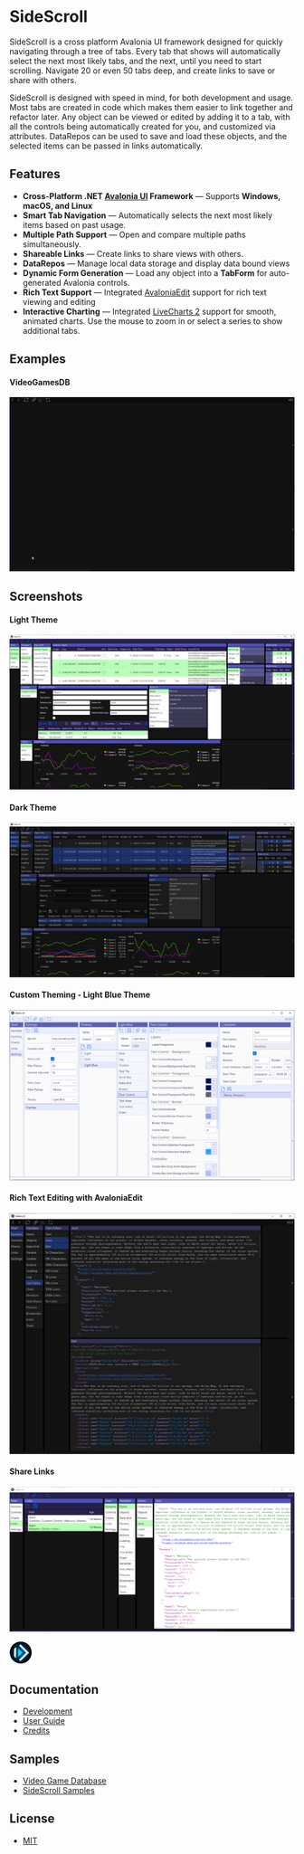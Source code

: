 # SideScroll

SideScroll is a cross platform Avalonia UI framework designed for quickly navigating through a tree of tabs. Every tab that shows will automatically select the next most likely tabs, and the next, until you need to start scrolling. Navigate 20 or even 50 tabs deep, and create links to save or share with others.

SideScroll is designed with speed in mind, for both development and usage. Most tabs are created in code which makes them easier to link together and refactor later. Any object can be viewed or edited by adding it to a tab, with all the controls being automatically created for you, and customized via attributes. DataRepos can be used to save and load these objects, and the selected items can be passed in links automatically.

## Features

- **Cross-Platform .NET [Avalonia UI](https://github.com/AvaloniaUI/Avalonia) Framework** — Supports **Windows, macOS, and Linux** 
- **Smart Tab Navigation** — Automatically selects the next most likely items based on past usage.
- **Multiple Path Support** — Open and compare multiple paths simultaneously.
- **Shareable Links** — Create links to share views with others.
- **DataRepos** — Manage local data storage and display data bound views
- **Dynamic Form Generation** — Load any object into a **TabForm** for auto-generated Avalonia controls.
- **Rich Text Support** — Integrated [AvaloniaEdit](https://github.com/AvaloniaUI/AvaloniaEdit) support for rich text viewing and editing
- **Interactive Charting** — Integrated [LiveCharts 2](https://github.com/beto-rodriguez/LiveCharts2) support for smooth, animated charts. Use the mouse to zoom in or select a series to show additional tabs.

## Examples

#### VideoGamesDB

![VideoGamesDB](https://raw.githubusercontent.com/SideScrollUI/SideScroll/6b611a162f3ee741b767457f21ef08b2569fc11f/Images/Animations/SideScroll-VideoGamesDB.gif)

## Screenshots

#### Light Theme

![Light Theme](https://raw.githubusercontent.com/SideScrollUI/SideScroll/a8f4cb937e8d49db55fca4123aa92afa25e28dda/Images/Screenshots/ColumnTypes_CustomControl_Charts_Light.png)

#### Dark Theme

![Dark Theme](https://raw.githubusercontent.com/SideScrollUI/SideScroll/a8f4cb937e8d49db55fca4123aa92afa25e28dda/Images/Screenshots/ColumnTypes_CustomControl_Charts_Dark.png)

#### Custom Theming - Light Blue Theme

![Light Blue Theme](https://raw.githubusercontent.com/SideScrollUI/SideScroll/f0bc632c1aef62f3893711ff8f723c4571c5f068/Images/Screenshots/LightBlueTheme.png)

#### Rich Text Editing with AvaloniaEdit

![Rich Text Editing](https://raw.githubusercontent.com/SideScrollUI/SideScroll/9ab33ab14ebe7cfa4c8e9e8027bb1b5da96008a7/Images/Screenshots/TextEditorJsonAndXml.png)

#### Share Links

![Links](https://raw.githubusercontent.com/SideScrollUI/SideScroll/a8f4cb937e8d49db55fca4123aa92afa25e28dda/Images/Screenshots/Links.png)

![Logo](https://raw.githubusercontent.com/SideScrollUI/SideScroll/a8f4cb937e8d49db55fca4123aa92afa25e28dda/Images/Logo/png/SideScroll_40.png)

## Documentation

* [Development](https://github.com/SideScrollUI/SideScroll/blob/main/Docs/Dev/Development.md)
* [User Guide](https://github.com/SideScrollUI/SideScroll/blob/main/Docs/UserGuide.md)
* [Credits](https://github.com/SideScrollUI/SideScroll/blob/main/Docs/Credits.md)

## Samples

* [Video Game Database](https://github.com/SideScrollUI/VideoGamesDB)
* [SideScroll Samples](https://github.com/SideScrollUI/SideScroll/blob/main/Programs/SideScroll.Start.Avalonia/MainWindow.cs)

## License

* [MIT](LICENSE)